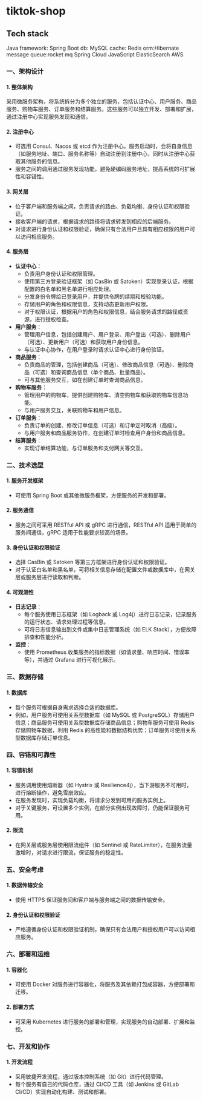# tiktok-shop



## Tech stack
Java
framework: Spring Boot
db: MySQL
cache: Redis
orm:Hibernate
message queue:rocket mq
Spring Cloud
JavaScript
ElasticSearch
AWS

### 一、架构设计

#### 1. 整体架构
采用微服务架构，将系统拆分为多个独立的服务，包括认证中心、用户服务、商品服务、购物车服务、订单服务和结算服务。这些服务可以独立开发、部署和扩展，通过注册中心实现服务发现和通信。

#### 2. 注册中心
- 可选用 Consul、Nacos 或 etcd 作为注册中心。服务启动时，会将自身信息（如服务地址、端口、服务名称等）自动注册到注册中心，同时从注册中心获取其他服务的信息。
- 服务之间的调用通过服务发现功能，避免硬编码服务地址，提高系统的可扩展性和容错性。

#### 3. 网关层
- 位于客户端和服务端之间，负责请求的路由、负载均衡、身份认证和权限验证。
- 接收客户端的请求，根据请求的路径将请求转发到相应的后端服务。
- 对请求进行身份认证和权限验证，确保只有合法用户且具有相应权限的用户可以访问相应服务。

#### 4. 服务层
- **认证中心**：
    - 负责用户身份认证和权限管理。
    - 使用第三方登录验证框架（如 CasBin 或 Satoken）实现登录认证，根据配置的白名单和黑名单进行相应处理。
    - 分发身份令牌给已登录用户，并提供令牌的续期和校验功能。
    - 存储用户的角色和权限信息，支持动态更新用户权限。
    - 对于权限认证，根据用户的角色和权限信息，结合服务请求的路径或资源，进行授权检查。
- **用户服务**：
    - 管理用户信息，包括创建用户、用户登录、用户登出（可选）、删除用户（可选）、更新用户（可选）和获取用户身份信息。
    - 与认证中心协作，在用户登录时请求认证中心进行身份验证。
- **商品服务**：
    - 负责商品的管理，包括创建商品（可选）、修改商品信息（可选）、删除商品（可选）和查询商品信息（单个商品、批量商品）。
    - 可与其他服务交互，如在创建订单时查询商品信息。
- **购物车服务**：
    - 管理用户的购物车，提供创建购物车、清空购物车和获取购物车信息功能。
    - 与用户服务交互，关联购物车和用户信息。
- **订单服务**：
    - 负责订单的创建、修改订单信息（可选）和订单定时取消（高级）。
    - 与用户服务和商品服务协作，在创建订单时检查用户身份和商品信息。
- **结算服务**：
    - 实现订单结算功能，与订单服务和支付网关等交互。


### 二、技术选型

#### 1. 服务开发框架
- 可使用 Spring Boot 或其他微服务框架，方便服务的开发和部署。

#### 2. 服务通信
- 服务之间可采用 RESTful API 或 gRPC 进行通信，RESTful API 适用于简单的服务间通信，gRPC 适用于性能要求较高的场景。

#### 3. 身份认证和权限验证
- 选择 CasBin 或 Satoken 等第三方框架进行身份认证和权限验证。
- 对于认证白名单和黑名单，可将相关信息存储在配置文件或数据库中，在网关层或服务层进行读取和判断。

#### 4. 可观测性
- **日志记录**：
    - 每个服务使用日志框架（如 Logback 或 Log4j）进行日志记录，记录服务的运行状态、请求处理过程等信息。
    - 可将日志信息输出到文件或集中日志管理系统（如 ELK Stack），方便故障排查和性能分析。
- **监控**：
    - 使用 Prometheus 收集服务的指标数据（如请求量、响应时间、错误率等），并通过 Grafana 进行可视化展示。


### 三、数据存储

#### 1. 数据库
- 每个服务可根据自身需求选择合适的数据库。
- 例如，用户服务可使用关系型数据库（如 MySQL 或 PostgreSQL）存储用户信息；商品服务可使用关系型数据库存储商品信息；购物车服务可使用 Redis 存储购物车数据，利用 Redis 的高性能和数据结构优势；订单服务可使用关系型数据库存储订单信息。


### 四、容错和可靠性

#### 1. 容错机制
- 服务调用使用熔断器（如 Hystrix 或 Resilience4j），当下游服务不可用时，进行熔断操作，避免雪崩效应。
- 在服务发现时，实现负载均衡，将请求分发到可用的服务实例上。
- 对于关键服务，可设置多个实例，在部分实例出现故障时，仍能保证服务可用。

#### 2. 限流
- 在网关层或服务层使用限流组件（如 Sentinel 或 RateLimiter），在服务流量激增时，对请求进行限流，保证服务的稳定性。


### 五、安全考虑

#### 1. 数据传输安全
- 使用 HTTPS 保证服务间和客户端与服务端之间的数据传输安全。

#### 2. 身份认证和权限验证
- 严格遵循身份认证和权限验证机制，确保只有合法用户和授权用户可以访问相应服务。


### 六、部署和运维

#### 1. 容器化
- 可使用 Docker 对服务进行容器化，将服务及其依赖打包成容器，方便部署和迁移。

#### 2. 部署方式
- 可采用 Kubernetes 进行服务的部署和管理，实现服务的自动部署、扩展和监控。


### 七、开发和协作

#### 1. 开发流程
- 采用敏捷开发流程，通过版本控制系统（如 Git）进行代码管理。
- 每个服务有自己的代码仓库，通过 CI/CD 工具（如 Jenkins 或 GitLab CI/CD）实现自动化构建、测试和部署。

